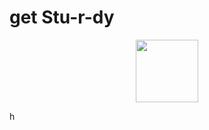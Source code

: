 # get Stu-r-dy

<div id="header" align="center">
  <img src="https://media.giphy.com/media/v1.Y2lkPTc5MGI3NjExanM2aXEwNmNudTU2ZGM2cmR1M3BjNnE1eGVlajFxb2ptYzVob2VxMyZlcD12MV9pbnRlcm5hbF9naWZfYnlfaWQmY3Q9Zw/ThwVD9AHsZZKks9RpM/giphy-downsized-large.gif" width="100"/>
</div>


h
